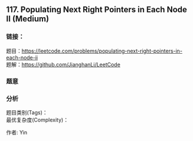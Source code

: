 ## 117. Populating Next Right Pointers in Each Node II (Medium)

### **链接**：
题目：https://leetcode.com/problems/populating-next-right-pointers-in-each-node-ii  
题解：https://github.com/JianghanLi/LeetCode

### **题意**



### **分析**  
题目类别(Tags)：  
最优复杂度(Complexity)：  



作者: Yin
